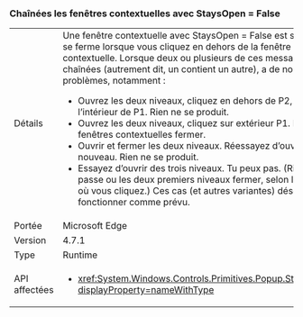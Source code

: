 ### <a name="chained-popups-with-staysopenfalse"></a>Chaînées les fenêtres contextuelles avec StaysOpen = False

|   |   |
|---|---|
|Détails|Une fenêtre contextuelle avec StaysOpen = False est supposée se ferme lorsque vous cliquez en dehors de la fenêtre contextuelle. Lorsque deux ou plusieurs de ces messages sont chaînées (autrement dit, un contient un autre), a de nombreux problèmes, notamment :<ul><li>Ouvrez les deux niveaux, cliquez en dehors de P2, mais à l’intérieur de P1.  Rien ne se produit.</li><li>Ouvrez les deux niveaux, cliquez sur extérieur P1.  Les deux fenêtres contextuelles fermer.</li><li>Ouvrir et fermer les deux niveaux.  Réessayez d’ouvrir P2 à nouveau.  Rien ne se produit.</li><li>Essayez d’ouvrir des trois niveaux.  Tu peux pas.  (Rien ne se passe ou les deux premiers niveaux fermer, selon l’endroit où vous cliquez.) Ces cas (et autres variantes) désormais fonctionner comme prévu.</li></ul>|
|Portée|Microsoft Edge|
|Version|4.7.1|
|Type|Runtime|
|API affectées|<ul><li><xref:System.Windows.Controls.Primitives.Popup.StaysOpen?displayProperty=nameWithType></li></ul>|

